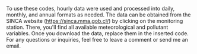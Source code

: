To use these codes, hourly data were used and processed into daily, monthly, and annual formats as needed.
The data can be obtained from the SINCA website (https://sinca.mma.gob.cl/) by clicking on the monitoring station. There, you'll find all available meteorological and pollutant variables.
Once you download the data, replace them in the inserted code.
For any questions or inquiries, feel free to leave a comment or send me an email.
